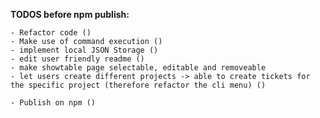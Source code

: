 **TODOS before npm publish:**

    - Refactor code ()
    - Make use of command execution ()
    - implement local JSON Storage ()
    - edit user friendly readme ()
    - make showtable page selectable, editable and removeable
    - let users create different projects -> able to create tickets for the specific project (therefore refactor the cli menu) ()

    - Publish on npm ()

